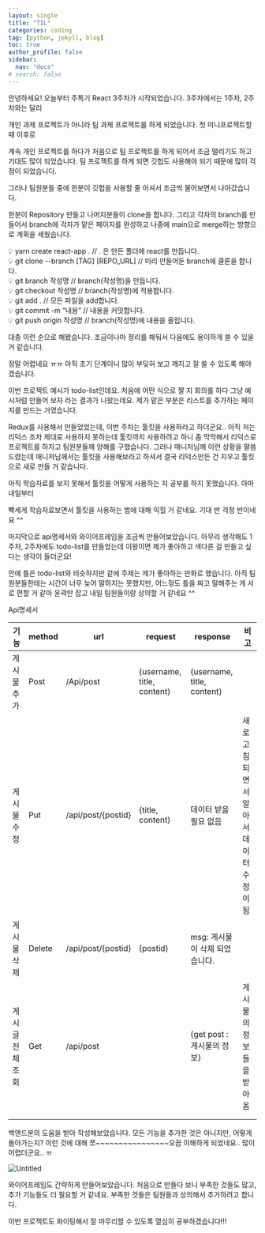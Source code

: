 ```yaml
---
layout: single
title: "TIL"
categories: coding
tag: [python, jekyll, blog]
toc: true
author_profile: false
sidebar:
  nav: "docs"
# search: false
---
```


안녕하세요! 오늘부터 주특기 React 3주차가 시작되었습니다. 3주차에서는 1주차, 2주차와는 달리

개인 과제 프로젝트가 아니라 팀 과제 프로젝트를 하게 되었습니다. 첫 미니프로젝트할 때 이후로

계속 개인 프로젝트를 하다가 처음으로 팀 프로젝트를 하게 되어서 조금 떨리기도 하고 기대도 많이 되었습니다. 팀 프로젝트를 하게 되면 깃헙도 사용해야 되기 때문에 많이 걱정이 되었습니다.

그러나 팀원분들 중에 한분이 깃헙을 사용할 줄 아셔서 조금씩 물어보면서 나아갔습니다.

한분이 Repository 만들고 나머지분들이 clone을 합니다. 그리고 각자의 branch를 만들어서 branch에 각자가 맡은 페이지를 완성하고 나중에 main으로 merge하는 방향으로 계획을 세웠습니다.

<aside>
💡 yarn create react-app .   //  . 은 만든 폴더에 react를 만듭니다.

</aside>

<aside>
💡 git clone --branch [TAG] [REPO_URL] // 미리 만들어둔 branch에 클론을 합니다.

</aside>

<aside>
💡 git branch 작성명 //  branch(작성명)을 만듭니다.

</aside>

<aside>
💡 git checkout 작성명 //  branch(작성명)에 적용합니다.

</aside>

<aside>
💡 git add .     //  모든 파일을 add합니다.

</aside>

<aside>
💡 git commit -m “내용”   //  내용을 커밋합니다.

</aside>

<aside>
💡 git push origin 작성명  //   branch(작성명)에 내용을 올립니다.

</aside>

대충 이런 순으로 해봤습니다. 조금이나마 정리를 해둬서 다음에도 용이하게 쓸 수 있을 거 같습니다.

정말 어렵네요 ㅠㅠ 아직 초기 단계이니 많이 부딪혀 보고 깨지고 잘 쓸 수 있도록 해야겠습니다.

이번 프로젝트 예시가 todo-list인데요. 처음에 어떤 식으로 짤 지 회의를 하다 그냥 예시처럼 만들어 보자 라는 결과가 나왔는데요. 제가 맡은 부분은 리스트를 추가하는 페이지를 만드는 거였습니다.

Redux를 사용해서 만들었었는데, 이번 주차는 툴킷을 사용하라고 하더군요.. 아직 저는 리덕스 조차 제대로 사용하지 못하는데 툴킷까지 사용하려고 하니 좀 막막해서 리덕스로 프로젝트를 하자고 팀원분들께 양해를 구했습니다. 그러나 매니저님께 이런 상황을 말씀드렸는데 매니저님께서는 툴킷을 사용해보라고 하셔서 결국 리덕스만든 건 지우고 툴킷으로 새로 만들 거 같습니다.

아직 학습자료를 보지 못해서 툴킷을 어떻게 사용하는 지 공부를 하지 못했습니다. 아마 내일부터

빡세게 학습자료보면서 툴킷을 사용하는 법에 대해 익힐 거 같네요. 기대 반 걱정 반이네요 ^^

마지막으로 api명세서와 와이어프레임을 조금씩 만들어보았습니다. 아무리 생각해도 1주차, 2주차에도 todo-list를 만들었는데 이왕이면 제가 좋아하고 색다른 걸 만들고 싶다는 생각이 들더군요!

안에 틀은 todo-list와 비슷하지만 겉에 주제는 제가 좋아하는 만화로 했습니다. 아직 팀원분들한테는 시간이 너무 늦어 말하지는 못했지만, 어느정도 틀을 짜고 말해주는 게 서로 편할 거 같아 윤곽만 잡고 내일 팀원들이랑 상의할 거 같네요 ^^

Api명세서

| 기능             | method | url                | request                    | response                       | 비고                                   |
| ---------------- | ------ | ------------------ | -------------------------- | ------------------------------ | -------------------------------------- |
| 게시물 추가      | Post   | /Api/post          | {username, title, content} | {username, title, content}     |                                        |
| 게시물 수정      | Put    | /api/post/{postid} | {title, content}           | 데이터 받을 필요 없음          | 새로고침되면서 알아서 데이터 수정이 됨 |
| 게시물 삭제      | Delete | /api/post/{postid} | {postid}                   | msg: 게시물이 삭제 되었습니다. |                                        |
| 게시글 전체 조회 | Get    | /api/post          |                            | {get post :게시물의 정보}      | 게시물의 정보들을 받아옴               |
|                  |        |                    |                            |                                |                                        |
|                  |        |                    |                            |                                |                                        |

백엔드분의 도움을 받아 작성해보았습니다. 모든 기능을 추가한 것은 아니지만, 어떻게 돌아가는지? 이런 것에 대해 쪼~~~~~~~~~~~~~~~~오끔 이해하게 되었네요.. 많이 어렵더군요.. ㅠ

![Untitled](https://s3.us-west-2.amazonaws.com/secure.notion-static.com/d4c615a5-a90c-42c1-a13a-abfa7b17a6fe/Untitled.png?X-Amz-Algorithm=AWS4-HMAC-SHA256&X-Amz-Content-Sha256=UNSIGNED-PAYLOAD&X-Amz-Credential=AKIAT73L2G45EIPT3X45%2F20220805%2Fus-west-2%2Fs3%2Faws4_request&X-Amz-Date=20220805T191656Z&X-Amz-Expires=86400&X-Amz-Signature=fb8b0389dfed0298c8aa5145ac4416527cb385a8ed20e631b7f4ba1aa9d31d4c&X-Amz-SignedHeaders=host&response-content-disposition=filename%20%3D%22Untitled.png%22&x-id=GetObject)

와이어프레임도 간략하게 만들어보았습니다. 처음으로 만들다 보니 부족한 것들도 많고, 추가 기능들도 더 필요할 거 같네요. 부족한 것들은 팀원들과 상의해서 추가하려고 합니다.

이번 프로젝트도 화이팅해서 잘 마무리할 수 있도록 열심히 공부하겠습니다!!!
